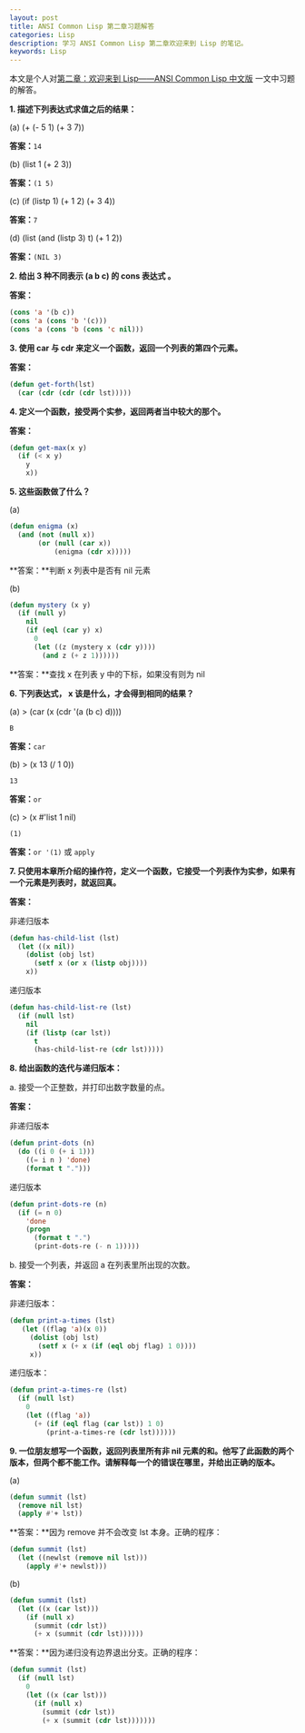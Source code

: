 ```yaml
---
layout: post
title: ANSI Common Lisp 第二章习题解答
categories: Lisp
description: 学习 ANSI Common Lisp 第二章欢迎来到 Lisp 的笔记。
keywords: Lisp
---
```


本文是个人对[第二章：欢迎来到 Lisp——ANSI Common Lisp 中文版](http://acl.readthedocs.org/en/latest/zhCN/ch2-cn.html) 一文中习题的解答。

**1. 描述下列表达式求值之后的结果：**

(a) (+ (- 5 1) (+ 3 7))

**答案：**`14`

(b) (list 1 (+ 2 3))

**答案：**`(1 5)`

(c) (if (listp 1) (+ 1 2) (+ 3 4))

**答案：**`7`

(d) (list (and (listp 3) t) (+ 1 2))

**答案：**`(NIL 3)`

**2. 给出 3 种不同表示 (a b c) 的 cons 表达式 。**

**答案：**

```cl
(cons 'a '(b c))
(cons 'a (cons 'b '(c)))
(cons 'a (cons 'b (cons 'c nil)))
```

**3. 使用 car 与 cdr 来定义一个函数，返回一个列表的第四个元素。**

**答案：**

```cl
(defun get-forth(lst)
  (car (cdr (cdr (cdr lst)))))
```

**4. 定义一个函数，接受两个实参，返回两者当中较大的那个。**

**答案：**

```cl
(defun get-max(x y)
  (if (< x y)
    y
    x))
```

**5. 这些函数做了什么？**

(a)

```cl
(defun enigma (x)
  (and (not (null x))
       (or (null (car x))
           (enigma (cdr x)))))
```

**答案：**判断 x 列表中是否有 nil 元素

(b)

```cl
(defun mystery (x y)
  (if (null y)
    nil
    (if (eql (car y) x)
      0
      (let ((z (mystery x (cdr y))))
        (and z (+ z 1))))))
```

**答案：**查找 x 在列表 y 中的下标，如果没有则为 nil

**6. 下列表达式， x 该是什么，才会得到相同的结果？**

(a) > (car (x (cdr '(a (b c) d))))

    B

**答案：**`car`

(b) > (x 13 (/ 1 0))

    13

**答案：**`or`

(c) > (x #'list 1 nil)

    (1)

**答案：**`or '(1)` 或 `apply`

**7. 只使用本章所介绍的操作符，定义一个函数，它接受一个列表作为实参，如果有一个元素是列表时，就返回真。**

**答案：**

非递归版本

```cl
(defun has-child-list (lst)
  (let ((x nil))
    (dolist (obj lst)
      (setf x (or x (listp obj))))
    x))
```

递归版本

```cl
(defun has-child-list-re (lst)
  (if (null lst)
    nil
    (if (listp (car lst))
      t
      (has-child-list-re (cdr lst)))))
```

**8. 给出函数的迭代与递归版本：**

a. 接受一个正整数，并打印出数字数量的点。

**答案：**

非递归版本

```cl
(defun print-dots (n)
  (do ((i 0 (+ i 1)))
    ((= i n ) 'done)
    (format t ".")))
```

递归版本

```cl
(defun print-dots-re (n)
  (if (= n 0)
    'done
    (progn
      (format t ".")
      (print-dots-re (- n 1)))))
```

b. 接受一个列表，并返回 a 在列表里所出现的次数。

**答案：**

非递归版本：

```cl
(defun print-a-times (lst)
   (let ((flag 'a)(x 0))
     (dolist (obj lst)
       (setf x (+ x (if (eql obj flag) 1 0))))
     x))
```

递归版本：

```cl
(defun print-a-times-re (lst)
  (if (null lst)
    0
    (let ((flag 'a))
      (+ (if (eql flag (car lst)) 1 0)
         (print-a-times-re (cdr lst))))))
```

**9. 一位朋友想写一个函数，返回列表里所有非 nil 元素的和。他写了此函数的两个版本，但两个都不能工作。请解释每一个的错误在哪里，并给出正确的版本。**

(a)

```cl
(defun summit (lst)
  (remove nil lst)
  (apply #'+ lst))
```

**答案：**因为 remove 并不会改变 lst 本身。正确的程序：

```cl
(defun summit (lst)
  (let ((newlst (remove nil lst)))
    (apply #'+ newlst)))
```

(b)

```cl
(defun summit (lst)
  (let ((x (car lst)))
    (if (null x)
      (summit (cdr lst))
      (+ x (summit (cdr lst))))))
```

**答案：**因为递归没有边界退出分支。正确的程序：

```cl
(defun summit (lst)
  (if (null lst)
    0
    (let ((x (car lst)))
      (if (null x)
        (summit (cdr lst))
        (+ x (summit (cdr lst)))))))
```
